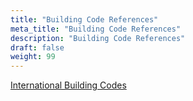 ```yaml
---
title: "Building Code References"
meta_title: "Building Code References"
description: "Building Code References"
draft: false
weight: 99
---
```

[International Building Codes](https://codes.iccsafe.org/)

